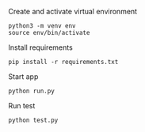 Create and activate virtual environment
```
python3 -m venv env
source env/bin/activate
```
Install requirements
```
pip install -r requirements.txt
```

Start app
```
python run.py
```

Run test
```
python test.py
```


